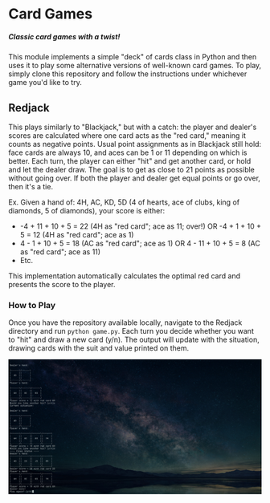 # Card Games
##### Classic card games with a twist!

This module implements a simple "deck" of cards class in Python and then uses it to play some alternative versions of well-known card games. To play, simply clone this repository and follow the instructions under whichever game you'd like to try.

## Redjack

This plays similarly to "Blackjack," but with a catch: the player and dealer's scores are calculated where one card acts as the "red card," meaning it counts as negative points. Usual point assignments as in Blackjack still hold: face cards are always 10, and aces can be 1 or 11 depending on which is better. Each turn, the player can either "hit" and get another card, or hold and let the dealer draw. The goal is to get as close to 21 points as possible without going over. If both the player and dealer get equal points or go over, then it's a tie.

Ex. Given a hand of: 4H, AC, KD, 5D (4 of hearts, ace of clubs, king of diamonds, 5 of diamonds), your score is either:
* -4 + 11 + 10 + 5 = 22 (4H as "red card"; ace as 11; over!) OR -4 + 1 + 10 + 5 = 12 (4H as "red card"; ace as 1)
* 4 - 1 + 10 + 5 = 18 (AC as "red card"; ace as 1) OR 4 - 11 + 10 + 5 = 8 (AC as "red card"; ace as 11)
* Etc.

This implementation automatically calculates the optimal red card and presents the score to the player. 

### How to Play

Once you have the repository available locally, navigate to the Redjack directory and run `python game.py`. Each turn you decide whether you want to "hit" and draw a new card (y/n). The output will update with the situation, drawing cards with the suit and value printed on them. 

![Example of gameplay](Redjack/gameplay.jpg)
